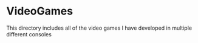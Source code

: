 # VideoGames
This directory includes all of the video games I have developed in multiple different consoles
